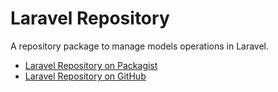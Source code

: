 # Laravel Repository

A repository package to manage models operations in Laravel.

- [Laravel Repository on Packagist](https://packagist.org/packages/polaris/laravel-repository)
- [Laravel Repository on GitHub](https://github.com/andresgcarmona/laravel-repository)
